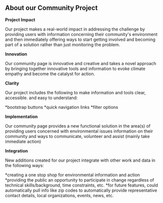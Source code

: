 ## About our Community Project

**Project Impact**

Our project makes a real-world impact in addressing the challenge by providing users with information concerning their community's environment and then immediately offering ways to start getting involved and becoming part of a solution rather than just monitoring the problem. 

**Innovation**

Our community page  is innovative and creative and takes a novel approach by bringing together innovative tools and information to evoke climate empathy and become the catalyst for action. 

**Clarity**

Our project includes the following to make information and tools clear, accessible. and easy to understand:

*bootstrap buttons
*quick navigation links
*filter options

<!--Does it present information clearly?-->

**Implementation**

Our community page  provides a new functional solution in the area(s) of providing users concerned with environmental issues information on their community and ways to communicate, volunteer and assist (mainly take immediate action)


**Integration**

New additions created for our project integrate with other work and data in the following ways:

*creating a one stop shop for environmental information and action
*providing the public an opportunity to participate in change regardless of technical skills/background, time constraints, etc. 
*for future features, could automatically pull info like zip codes to automatically provide representative contact details, local organizations, events, news, etc. 

